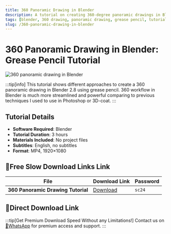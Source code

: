 ```yaml
---
title: 360 Panoramic Drawing in Blender
description: A tutorial on creating 360-degree panoramic drawings in Blender 2.8 using Grease Pencil. Learn different approaches and techniques.
tags: [blender, 360 drawing, panoramic drawing, grease pencil, tutorial]
slug: /360-panoramic-drawing-in-blender
---
```


# 360 Panoramic Drawing in Blender: Grease Pencil Tutorial

![360 panoramic drawing in Blender](https://www.gfxcamp.com/wp-content/uploads/2025/09/360-panoramic-drawing-in-Blender.jpg)

:::tip[info]
This tutorial shows different approaches to create a 360 panoramic drawing in Blender 2.8 using grease pencil. 360 workflow in Blender is much more streamlined and powerful comparing to previous techniques I used to use in Photoshop or 3D-coat.
:::

## Tutorial Details

- **Software Required**: Blender
- **Tutorial Duration**: 3 hours
- **Materials Included**: No project files
- **Subtitles**: English, no subtitles
- **Format**: MP4, 1920×1080

## 🐌Free Slow Download Links Link
| File                                | Download Link                                                              | Password |
| ----------------------------------- | -------------------------------------------------------------------------- | -------- |
| **360 Panoramic Drawing Tutorial**  | [Download](https://pan.baidu.com/s/14s5_vH_6HEGlZ5uCdSAyEw?pwd=sc24)        | `sc24`   |

## 🚀Direct Download Link
:::tip[Get Premium Download Speed Without any Limitations!]
Contact us on [💬WhatsApp](https://wa.me/+8613237610083) for premium  access and support.
:::